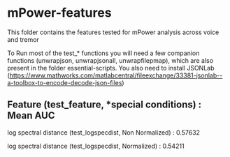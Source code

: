 # mPower-features

This folder contains the features tested for mPower analysis across voice and tremor

To Run most of the test_* functions you will need a few companion functions (unwrapjson, unwrapjsonall, unwrapfilepmap), which are also present in the folder essential-scripts. You also need to install JSONLab (https://www.mathworks.com/matlabcentral/fileexchange/33381-jsonlab--a-toolbox-to-encode-decode-json-files)


<h2>Feature (test_feature, *special conditions) : Mean AUC</h2>

log spectral distance (test_logspecdist, Non Normalized) : 0.57632

log spectral distance (test_logspecdist, Normalized) : 0.54211


